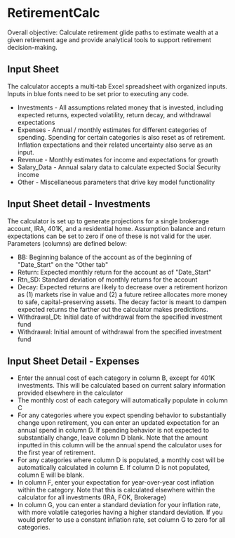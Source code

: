 # RetirementCalc
Overall objective: Calculate retirement glide paths to estimate wealth at a given retirement age and provide analytical tools to support retirement decision-making.

## Input Sheet
The calculator accepts a multi-tab Excel spreadsheet with organized inputs. Inputs in blue fonts need to be set prior to executing any code.
* Investments - All assumptions related money that is invested, including expected returns, expected volatility, return decay, and withdrawal expectations
* Expenses - Annual / monthly estimates for different categories of spending. Spending for certain categories is also reset as of retirement. Inflation expectations and their related uncertainty also serve as an input.
* Revenue - Monthly estimates for income and expectations for growth
* Salary_Data - Annual salary data to calculate expected Social Security income
* Other - Miscellaneous parameters that drive key model functionality

## Input Sheet detail - Investments
The calculator is set up to generate projections for a single brokerage account, IRA, 401K, and a residential home. Assumption balance and return expectations can be set to zero if one of these is not valid for the user. Parameters (columns) are defined below:
* BB: Beginning balance of the account as of the beginning of "Date_Start" on the "Other tab"
* Return: Expected monthly return for the account as of "Date_Start"
* Rtn_SD: Standard deviation of monthly returns for the account
* Decay: Expected returns are likely to decrease over a retirement horizon as (1) markets rise in value and (2) a future retiree allocates more money to safe, capital-preserving assets. The decay factor is meant to dampen expected returns the farther out the calculator makes predictions.
* Withdrawal_Dt: Initial date of withdrawal from the specified investment fund
* Withdrawal: Initial amount of withdrawal from the specified investment fund

## Input Sheet Detail - Expenses
* Enter the annual cost of each category in column B, except for 401K investments. This will be calculated based on current salary information provided elsewhere in the calculator
* The monthly cost of each category will automatically populate in column C
* For any categories where you expect spending behavior to substantially change upon retirement, you can enter an updated expectation for an annual spend in column D. If spending behavior is not expected to substantially change, leave column D blank. Note that the amount inputted in this column will be the annual spend the calculator uses for the first year of retirement.
* For any categories where column D is populated, a monthly cost will be automatically calculated in column E. If column D is not populated, column E will be blank.
* In column F, enter your expectation for year-over-year cost inflation within the category. Note that this is calculated elsewhere within the calculator for all investments (IRA, FOK, Brokerage)
* In column G, you can enter a standard deviation for your inflation rate, with more volatile categories having a higher standard deviation. If you would prefer to use a constant inflation rate, set column G to zero for all categories.

